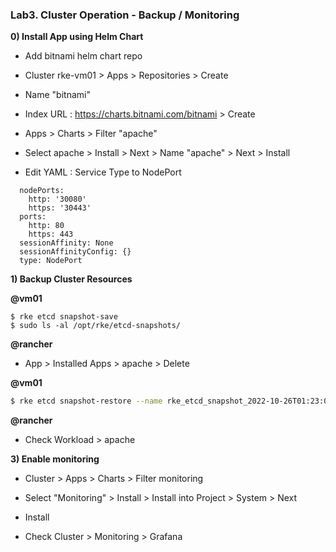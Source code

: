 ### Lab3. Cluster Operation - Backup / Monitoring


**0) Install App using Helm Chart**

- Add bitnami helm chart repo
- Cluster rke-vm01 > Apps > Repositories > Create
- Name "bitnami" 
- Index URL : https://charts.bitnami.com/bitnami > Create

- Apps > Charts > Filter "apache"
- Select apache > Install > Next > Name "apache" > Next > Install

- Edit YAML : Service Type to NodePort
~~~
  nodePorts:
    http: '30080'
    https: '30443'
  ports:
    http: 80
    https: 443
  sessionAffinity: None
  sessionAffinityConfig: {}
  type: NodePort
~~~

**1) Backup Cluster Resources**

**@vm01**

~~~
$ rke etcd snapshot-save
$ sudo ls -al /opt/rke/etcd-snapshots/
~~~

**@rancher** 
- App > Installed Apps > apache > Delete

**@vm01**

```bash
$ rke etcd snapshot-restore --name rke_etcd_snapshot_2022-10-26T01:23:02Z # except .zip file extension
```

**@rancher**
- Check Workload > apache

**3) Enable monitoring**

- Cluster > Apps > Charts > Filter monitoring
- Select "Monitoring" > Install > Install into Project > System > Next
- Install

- Check Cluster > Monitoring > Grafana
